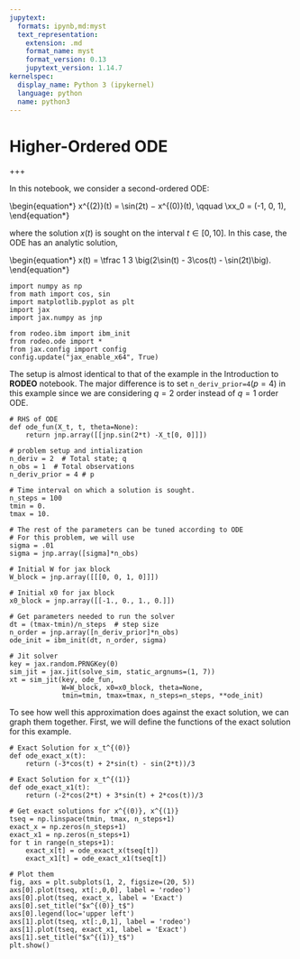```yaml
---
jupytext:
  formats: ipynb,md:myst
  text_representation:
    extension: .md
    format_name: myst
    format_version: 0.13
    jupytext_version: 1.14.7
kernelspec:
  display_name: Python 3 (ipykernel)
  language: python
  name: python3
---
```


# Higher-Ordered ODE

+++

In this notebook, we consider a second-ordered ODE:

\begin{equation*}
x^{(2)}(t) = \sin(2t) − x^{(0)}(t), \qquad \xx_0 = (-1, 0, 1),
\end{equation*}

where the solution $x(t)$ is sought on the interval $t \in [0, 10]$.  In this case, the ODE has an analytic solution,

\begin{equation*}
x(t) = \tfrac 1 3 \big(2\sin(t) - 3\cos(t) - \sin(2t)\big).
\end{equation*}

```{code-cell} ipython3
import numpy as np
from math import cos, sin
import matplotlib.pyplot as plt
import jax
import jax.numpy as jnp

from rodeo.ibm import ibm_init
from rodeo.ode import *
from jax.config import config
config.update("jax_enable_x64", True)
```

The setup is almost identical to that of the example in the Introduction to **RODEO** notebook. The major difference is to set `n_deriv_prior=4`$(p=4)$ in this example since we are considering $q=2$ order instead of $q=1$ order ODE.

```{code-cell} ipython3
# RHS of ODE
def ode_fun(X_t, t, theta=None):
    return jnp.array([[jnp.sin(2*t) -X_t[0, 0]]])

# problem setup and intialization
n_deriv = 2  # Total state; q
n_obs = 1  # Total observations
n_deriv_prior = 4 # p

# Time interval on which a solution is sought.
n_steps = 100
tmin = 0.
tmax = 10.

# The rest of the parameters can be tuned according to ODE
# For this problem, we will use
sigma = .01
sigma = jnp.array([sigma]*n_obs)

# Initial W for jax block
W_block = jnp.array([[[0, 0, 1, 0]]])

# Initial x0 for jax block
x0_block = jnp.array([[-1., 0., 1., 0.]])

# Get parameters needed to run the solver
dt = (tmax-tmin)/n_steps  # step size
n_order = jnp.array([n_deriv_prior]*n_obs)
ode_init = ibm_init(dt, n_order, sigma)

# Jit solver
key = jax.random.PRNGKey(0)
sim_jit = jax.jit(solve_sim, static_argnums=(1, 7))
xt = sim_jit(key, ode_fun,
             W=W_block, x0=x0_block, theta=None,
             tmin=tmin, tmax=tmax, n_steps=n_steps, **ode_init)
```

To see how well this approximation does against the exact solution, we can graph them together. First, we will define the functions of the exact solution for this example.

```{code-cell} ipython3
# Exact Solution for x_t^{(0)}
def ode_exact_x(t):
    return (-3*cos(t) + 2*sin(t) - sin(2*t))/3

# Exact Solution for x_t^{(1)}
def ode_exact_x1(t):
    return (-2*cos(2*t) + 3*sin(t) + 2*cos(t))/3
```

```{code-cell} ipython3
# Get exact solutions for x^{(0)}, x^{(1)}
tseq = np.linspace(tmin, tmax, n_steps+1)
exact_x = np.zeros(n_steps+1)
exact_x1 = np.zeros(n_steps+1)
for t in range(n_steps+1):
    exact_x[t] = ode_exact_x(tseq[t])
    exact_x1[t] = ode_exact_x1(tseq[t])

# Plot them
fig, axs = plt.subplots(1, 2, figsize=(20, 5))
axs[0].plot(tseq, xt[:,0,0], label = 'rodeo')
axs[0].plot(tseq, exact_x, label = 'Exact')
axs[0].set_title("$x^{(0)}_t$")
axs[0].legend(loc='upper left')
axs[1].plot(tseq, xt[:,0,1], label = 'rodeo')
axs[1].plot(tseq, exact_x1, label = 'Exact')
axs[1].set_title("$x^{(1)}_t$")
plt.show()
```
